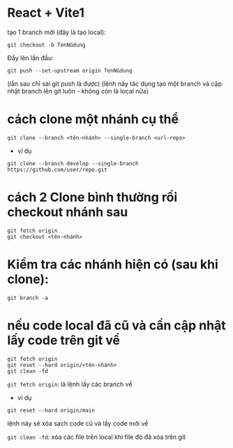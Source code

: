 # React + Vite1

tạo 1 branch mới (đây là tạo local): 
``` 
git checkout -b TenNGdung 
```

Đẩy lên lần đầu: 
```
git push --set-upstream origin TenNGdung
```
(lần sau chỉ sài git push là được) 
(lệnh này tác dụng tạo một branch và cập nhật branch lên git luôn - không còn là local nữa)

# cách clone một nhánh cụ thể 
```
git clone --branch <tên-nhánh> --single-branch <url-repo>
```

+ ví dụ
```
git clone --branch develop --single-branch https://github.com/user/repo.git
```

# cách 2 Clone bình thường rồi checkout nhánh sau

``` 
git fetch origin 
git checkout <tên-nhánh>
```

# Kiểm tra các nhánh hiện có (sau khi clone):

``` 
git branch -a 
```

# nếu code local đã cũ và cần cập nhật lấy code trên git về 

``` 
git fetch origin
git reset --hard origin/<tên-nhánh>
git clean -fd
```

```git fetch origin```: là lệnh lấy các branch về

+ ví dụ
```
git reset --hard origin/main
```
lệnh này sẽ xóa sạch code cũ và lấy code mới về

```git clean -fd```: xóa các file trên local khi file đó đã xóa trên git


#